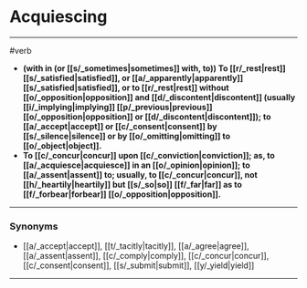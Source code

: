 # Acquiescing
---
#verb
- **(with in (or [[s/_sometimes|sometimes]] with, to)) To [[r/_rest|rest]] [[s/_satisfied|satisfied]], or [[a/_apparently|apparently]] [[s/_satisfied|satisfied]], or to [[r/_rest|rest]] without [[o/_opposition|opposition]] and [[d/_discontent|discontent]] (usually [[i/_implying|implying]] [[p/_previous|previous]] [[o/_opposition|opposition]] or [[d/_discontent|discontent]]); to [[a/_accept|accept]] or [[c/_consent|consent]] by [[s/_silence|silence]] or by [[o/_omitting|omitting]] to [[o/_object|object]].**
- **To [[c/_concur|concur]] upon [[c/_conviction|conviction]]; as, to [[a/_acquiesce|acquiesce]] in an [[o/_opinion|opinion]]; to [[a/_assent|assent]] to; usually, to [[c/_concur|concur]], not [[h/_heartily|heartily]] but [[s/_so|so]] [[f/_far|far]] as to [[f/_forbear|forbear]] [[o/_opposition|opposition]].**
---
### Synonyms
- [[a/_accept|accept]], [[t/_tacitly|tacitly]], [[a/_agree|agree]], [[a/_assent|assent]], [[c/_comply|comply]], [[c/_concur|concur]], [[c/_consent|consent]], [[s/_submit|submit]], [[y/_yield|yield]]
---
